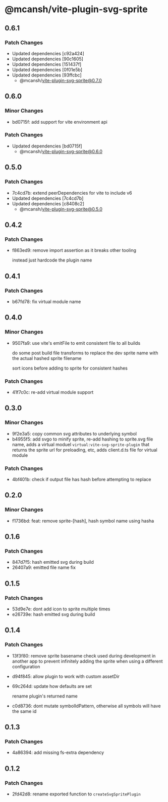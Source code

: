 # @mcansh/vite-plugin-svg-sprite

## 0.6.1

### Patch Changes

- Updated dependencies [c92a424]
- Updated dependencies [90c1605]
- Updated dependencies [151437f]
- Updated dependencies [0f01e5b]
- Updated dependencies [93ffcbc]
  - @mcansh/vite-plugin-svg-sprite@0.7.0

## 0.6.0

### Minor Changes

- bd0715f: add support for vite environment api

### Patch Changes

- Updated dependencies [bd0715f]
  - @mcansh/vite-plugin-svg-sprite@0.6.0

## 0.5.0

### Patch Changes

- 7c4cd7b: extend peerDependencies for vite to include v6
- Updated dependencies [7c4cd7b]
- Updated dependencies [c8408c2]
  - @mcansh/vite-plugin-svg-sprite@0.5.0

## 0.4.2

### Patch Changes

- f863ed9: remove import assertion as it breaks other tooling

  instead just hardcode the plugin name

## 0.4.1

### Patch Changes

- b67fd78: fix virtual module name

## 0.4.0

### Minor Changes

- 9507fa9: use vite's emitFile to emit consistent file to all builds

  do some post build file transforms to replace the dev sprite name with the actual hashed sprite filename

  sort icons before adding to sprite for consistent hashes

### Patch Changes

- 41f7c0c: re-add virtual module support

## 0.3.0

### Minor Changes

- 9f2e3a5: copy common svg attributes to underlying symbol
- b4955f5: add svgo to minify sprite, re-add hashing to sprite.svg file name, adds a virtual moduel `virtual:vite-svg-sprite-plugin` that returns the sprite url for preloading, etc, adds client.d.ts file for virtual module

### Patch Changes

- 4bf401b: check if output file has hash before attempting to replace

## 0.2.0

### Minor Changes

- f1736bd: feat: remove sprite-[hash], hash symbol name using hasha

## 0.1.6

### Patch Changes

- 847d7f5: hash emitted svg during build
- 26407a9: emitted file name fix

## 0.1.5

### Patch Changes

- 53d9e7e: dont add icon to sprite multiple times
- e26739e: hash emitted svg during build

## 0.1.4

### Patch Changes

- 13f3f80: remove sprite basename check used during development in another app to prevent infinitely adding the sprite when using a different configuration
- d94f845: allow plugin to work with custom assetDir
- 69c264d: update how defaults are set

  rename plugin's returned name

- c0d8736: dont mutate symbolIdPattern, otherwise all symbols will have the same id

## 0.1.3

### Patch Changes

- 4a86394: add missing fs-extra dependency

## 0.1.2

### Patch Changes

- 2fd42d8: rename exported function to `createSvgSpritePlugin`
